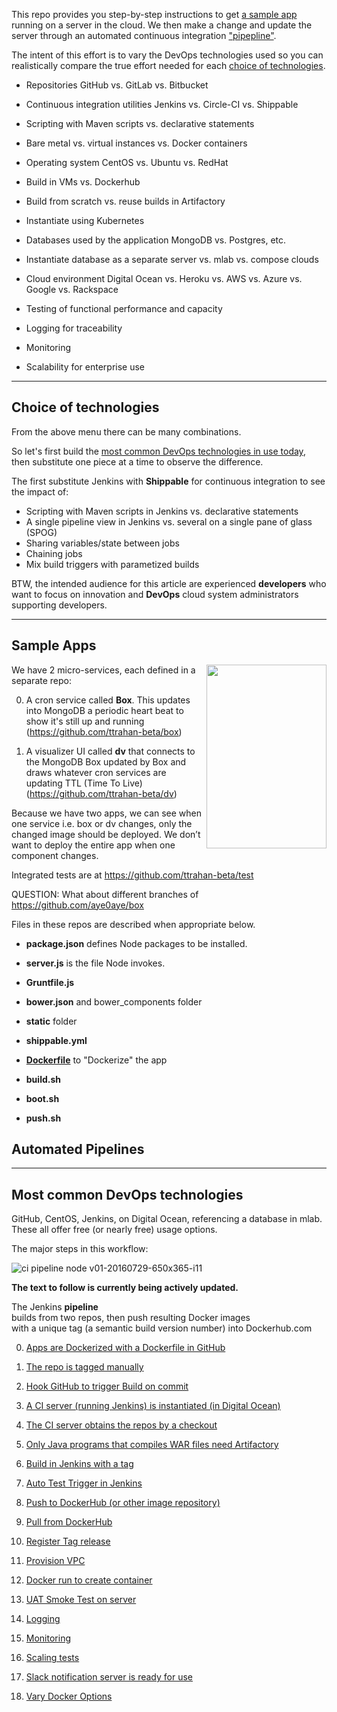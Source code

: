 This repo provides you step-by-step instructions to get
<a href="#SampleApp">a sample app</a>
running on a server in the cloud.
We then make a change and update the server through an automated continuous integration
<a href="#Pipelines">"pipepline"</a>.

The intent of this effort is to vary the
DevOps technologies used so you can realistically compare
the true effort needed for each <a href="#TechChoices">
choice of technologies</a>.

   * Repositories GitHub vs. GitLab vs. Bitbucket
   * Continuous integration utilities Jenkins vs. Circle-CI vs. Shippable
   * Scripting with Maven scripts vs. declarative statements

   * Bare metal vs. virtual instances vs. Docker containers
   * Operating system CentOS vs. Ubuntu vs. RedHat
   * Build in VMs vs. Dockerhub
   * Build from scratch vs. reuse builds in Artifactory
   * Instantiate using Kubernetes

   * Databases used by the application MongoDB vs. Postgres, etc.
   * Instantiate database as a separate server vs. mlab vs. compose clouds
   * Cloud environment Digital Ocean vs. Heroku vs. AWS vs. Azure vs. Google vs. Rackspace

   * Testing of functional performance and capacity
   * Logging for traceability
   * Monitoring
   * Scalability for enterprise use

<hr />

<a name="TechChoices"></a>

## Choice of technologies #

From the above menu there can be many combinations.

So let's first build the <a href="#MostCommonDevOps">
most common DevOps technologies in use today</a>,<br />
then substitute one piece at a time to observe the difference.

The first substitute Jenkins with
<strong>Shippable</strong> for continuous integration
to see the impact of:

   * Scripting with Maven scripts in Jenkins vs. declarative statements
   * A single pipeline view in Jenkins vs. several on a single pane of glass (SPOG)
   * Sharing variables/state between jobs
   * Chaining jobs
   * Mix build triggers with parametized builds

BTW, the intended audience for this article are experienced
<strong>developers</strong> who want to focus on innovation and
<strong>DevOps</strong> cloud system administrators supporting developers.


<hr />

<a name="SampleApp"></a>

## Sample Apps #

<img align="right" width="192" height="294" src="https://cloud.githubusercontent.com/assets/300046/17109659/c4ef30e8-524d-11e6-8a97-eb816206a1ef.png">

We have 2 micro-services, each defined in a separate repo:

0. A cron service called <strong>Box</strong>.
   This updates into MongoDB a periodic heart beat
   to show it's still up and running<br />
   (<a target="_blank" href="https://github.com/ttrahan-beta/box">https://github.com/ttrahan-beta/box</a>)

0. A visualizer UI called <strong>dv</strong>
   that connects to the MongoDB Box updated by Box and
   draws whatever cron services are updating TTL (Time To Live)<br />
   (<a target="_blank" href="https://github.com/ttrahan-beta/dv">https://github.com/ttrahan-beta/dv</a>)

Because we have two apps, we can see when
one service i.e. box or dv changes,
only the changed image should be deployed.
We don’t want to deploy the entire app when one component changes.

Integrated tests are at
https://github.com/ttrahan-beta/test

QUESTION: What about different branches of https://github.com/aye0aye/box

Files in these repos are described when appropriate below.

   * **package.json** defines Node packages to be installed.
   * **server.js** is the file Node invokes.

   * **Gruntfile.js**

   * **bower.json** and bower_components folder
   * **static** folder

   * **shippable.yml**
   * <a href="#Dockerize">**Dockerfile**</a> to "Dockerize" the app

   * **build.sh**
   * **boot.sh**
   * **push.sh**


<a name="Pipelines"></a>

## Automated Pipelines #


<hr />

<a name="MostCommonDevOps"></a>

## Most common DevOps technologies #

GitHub, CentOS, Jenkins, on Digital Ocean,
referencing a database in mlab.
These all offer free (or nearly free) usage options.

The major steps in this workflow:
 
![ci pipeline node v01-20160729-650x365-i11](https://cloud.githubusercontent.com/assets/300046/17256861/9e6e4c6a-557c-11e6-9296-6c3f72d80cec.jpg)

<strong>The text to follow is currently being actively updated.</strong>


The Jenkins <strong>pipeline</strong>  
builds from two repos,
then push resulting Docker images  
with a unique tag (a semantic build version number)
into Dockerhub.com

   0. <a href="#Dockerize">Apps are Dockerized with a Dockerfile in GitHub</a>
   0. <a href="#InGitHub">The repo is tagged manually</a>
   0. <a href="#CommitTrigger">Hook GitHub to trigger Build on commit</a>
   0. <a href="#JenkinsIn">A CI server (running Jenkins) is instantiated (in Digital Ocean)</a>
   0. <a href="#JenkinsIn">The CI server obtains the repos by a checkout</a>

   0. <a href="#JenkinsIn">Only Java programs that compiles WAR files need Artifactory</a>
   0. <a href="#JenkinsBuild">Build in Jenkins with a tag</a>
   0. <a href="#JenkinsAutoTests">Auto Test Trigger in Jenkins</a>
   0. <a href="#Push2Dockerhub">Push to DockerHub (or other image repository)</a>
   0. <a href="#PullDockerhub">Pull from DockerHub</a>

   0. <a href="#TagGitHub">Register Tag release</a>
   0. <a href="#DeployDO">Provision VPC</a>
   0. <a href="#DefineDO">Docker run to create container</a>
   0. <a href="#SmokeTests">UAT Smoke Test on server</a>
   0. <a href="#VaryDockerOptions">Logging</a>

   0. <a href="#VaryDockerOptions">Monitoring</a>
   0. <a href="#VaryDockerOptions">Scaling tests</a>
   0. <a href="#SlackNotification">Slack notification server is ready for use</a>

   0. <a href="#VaryDockerOptions">Vary Docker Options</a>
